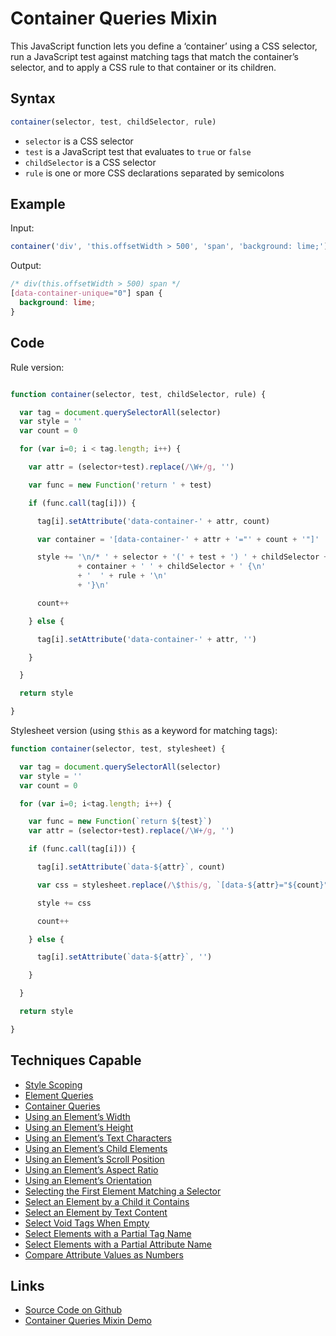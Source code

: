 # Container Queries Mixin

This JavaScript function lets you define a ‘container’ using a CSS selector, run a JavaScript test against matching tags that match the container’s selector, and to apply a CSS rule to that container or its children.

## Syntax

```javascript
container(selector, test, childSelector, rule)
```

- `selector` is a CSS selector
- `test` is a JavaScript test that evaluates to `true` or `false`
- `childSelector` is a CSS selector
- `rule` is one or more CSS declarations separated by semicolons

## Example

Input:

```javascript
container('div', 'this.offsetWidth > 500', 'span', 'background: lime;')
```

Output:

```css
/* div(this.offsetWidth > 500) span */
[data-container-unique="0"] span {
  background: lime;
}
```

## Code

Rule version:

```javascript

function container(selector, test, childSelector, rule) {

  var tag = document.querySelectorAll(selector)
  var style = ''
  var count = 0

  for (var i=0; i < tag.length; i++) {

    var attr = (selector+test).replace(/\W+/g, '')

    var func = new Function('return ' + test)

    if (func.call(tag[i])) {

      tag[i].setAttribute('data-container-' + attr, count)

      var container = '[data-container-' + attr + '="' + count + '"]'

      style += '\n/* ' + selector + '(' + test + ') ' + childSelector + ' */\n'
               + container + ' ' + childSelector + ' {\n'
               + '  ' + rule + '\n'
               + '}\n'

      count++

    } else {

      tag[i].setAttribute('data-container-' + attr, '')

    }

  }

  return style

}
```

Stylesheet version (using `$this` as a keyword for matching tags):

```javascript
function container(selector, test, stylesheet) {

  var tag = document.querySelectorAll(selector)
  var style = ''
  var count = 0

  for (var i=0; i<tag.length; i++) {

    var func = new Function(`return ${test}`)
    var attr = (selector+test).replace(/\W+/g, '')

    if (func.call(tag[i])) {

      tag[i].setAttribute(`data-${attr}`, count)

      var css = stylesheet.replace(/\$this/g, `[data-${attr}="${count}"]`)

      style += css

      count++

    } else {

      tag[i].setAttribute(`data-${attr}`, '')

    }

  }

  return style

}
```

## Techniques Capable

- [Style Scoping](../techniques/style-scoping.html)
- [Element Queries](../techniques/element-queries.html)
- [Container Queries](../techniques/container-queries.html)
- [Using an Element’s Width](../techniques/element-width.html)
- [Using an Element’s Height](../techniques/element-height.html)
- [Using an Element’s Text Characters](../techniques/element-characters.html)
- [Using an Element’s Child Elements](../techniques/element-children.html)
- [Using an Element’s Scroll Position](../techniques/element-scroll.html)
- [Using an Element’s Aspect Ratio](../techniques/element-aspect-ratio.html)
- [Using an Element’s Orientation](../techniques/element-orientation.html)
- [Selecting the First Element Matching a Selector](../techniques/first-selector-in-document.html)
- [Select an Element by a Child it Contains](../techniques/child-element.html)
- [Select an Element by Text Content](../techniques/text-content.html)
- [Select Void Tags When Empty](../techniques/empty-void-tags.html)
- [Select Elements with a Partial Tag Name](../techniques/partial-attribute-name-match.html)
- [Select Elements with a Partial Attribute Name](../techniques/partial-tag-name-match.html)
- [Compare Attribute Values as Numbers](../techniques/number-comparisons-for-attribute-values.html)

## Links

- [Source Code on Github](https://github.com/tomhodgins/reprocss/blob/master/mixins/container-queries.js)
- [Container Queries Mixin Demo](https://tomhodgins.github.io/reprocss/test/container-queries-mixin.html)